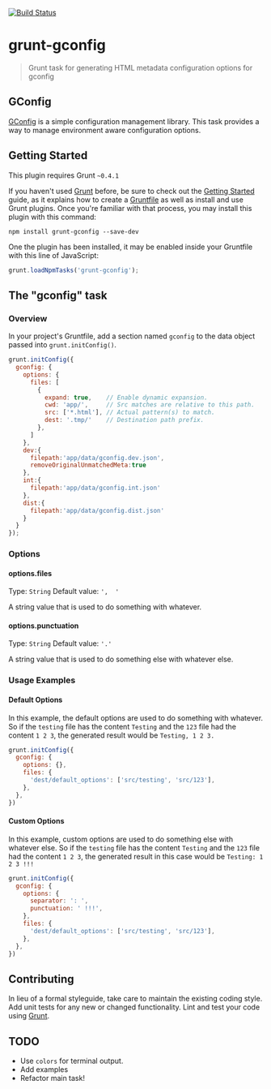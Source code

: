[![Build Status](https://travis-ci.org/goliatone/grunt-gconfig.png?branch=master)](https://travis-ci.org/goliatone/grunt-gconfig)

# grunt-gconfig

> Grunt task for generating HTML metadata configuration options for gconfig

## GConfig
[GConfig][1] is a simple configuration management library. This task provides a way to manage environment aware configuration options.

## Getting Started
This plugin requires Grunt `~0.4.1`

If you haven't used [Grunt](http://gruntjs.com/) before, be sure to check out the [Getting Started](http://gruntjs.com/getting-started) guide, as it explains how to create a [Gruntfile](http://gruntjs.com/sample-gruntfile) as well as install and use Grunt plugins. Once you're familiar with that process, you may install this plugin with this command:

```shell
npm install grunt-gconfig --save-dev
```

One the plugin has been installed, it may be enabled inside your Gruntfile with this line of JavaScript:

```js
grunt.loadNpmTasks('grunt-gconfig');
```

## The "gconfig" task

### Overview
In your project's Gruntfile, add a section named `gconfig` to the data object passed into `grunt.initConfig()`.

```js
grunt.initConfig({
  gconfig: {
    options: {
      files: [
        {
          expand: true,    // Enable dynamic expansion.
          cwd: 'app/',     // Src matches are relative to this path.
          src: ['*.html'], // Actual pattern(s) to match.
          dest: '.tmp/'    // Destination path prefix.
        },
      ]
    },
    dev:{
      filepath:'app/data/gconfig.dev.json',
      removeOriginalUnmatchedMeta:true
    },
    int:{
      filepath:'app/data/gconfig.int.json'
    },
    dist:{
      filepath:'app/data/gconfig.dist.json'
    }
  }
});
```

### Options

#### options.files
Type: `String`
Default value: `',  '`

A string value that is used to do something with whatever.

#### options.punctuation
Type: `String`
Default value: `'.'`

A string value that is used to do something else with whatever else.

### Usage Examples

#### Default Options
In this example, the default options are used to do something with whatever. So if the `testing` file has the content `Testing` and the `123` file had the content `1 2 3`, the generated result would be `Testing, 1 2 3.`

```js
grunt.initConfig({
  gconfig: {
    options: {},
    files: {
      'dest/default_options': ['src/testing', 'src/123'],
    },
  },
})
```

#### Custom Options
In this example, custom options are used to do something else with whatever else. So if the `testing` file has the content `Testing` and the `123` file had the content `1 2 3`, the generated result in this case would be `Testing: 1 2 3 !!!`

```js
grunt.initConfig({
  gconfig: {
    options: {
      separator: ': ',
      punctuation: ' !!!',
    },
    files: {
      'dest/default_options': ['src/testing', 'src/123'],
    },
  },
})
```

## Contributing
In lieu of a formal styleguide, take care to maintain the existing coding style. Add unit tests for any new or changed functionality. Lint and test your code using [Grunt](http://gruntjs.com/).

## TODO
- Use `colors` for terminal output.
- Add examples
- Refactor main task!

[1]:(https://github.com/goliatone/gconfig)